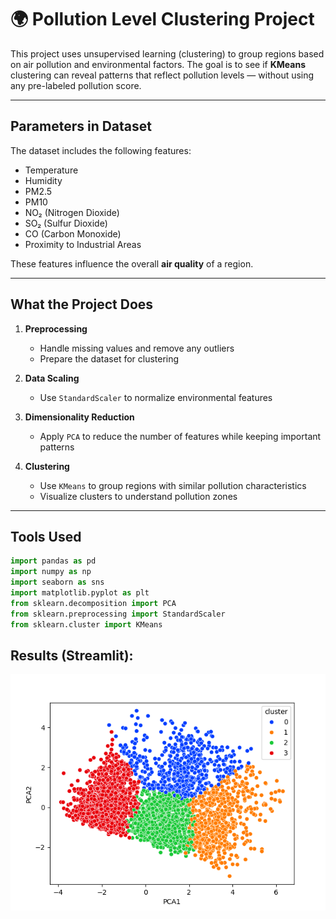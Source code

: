 # 🌍 Pollution Level Clustering Project

This project uses unsupervised learning (clustering) to group regions based on air pollution and environmental factors. The goal is to see if **KMeans** clustering can reveal patterns that reflect pollution levels — without using any pre-labeled pollution score.

---

## Parameters in Dataset

The dataset includes the following features:

- Temperature  
- Humidity  
- PM2.5  
- PM10  
- NO₂ (Nitrogen Dioxide)  
- SO₂ (Sulfur Dioxide)  
- CO (Carbon Monoxide)  
- Proximity to Industrial Areas  

These features influence the overall **air quality** of a region.

---

## What the Project Does

1. **Preprocessing**
   - Handle missing values and remove any outliers
   - Prepare the dataset for clustering

2. **Data Scaling**
   - Use `StandardScaler` to normalize environmental features

3. **Dimensionality Reduction**
   - Apply `PCA` to reduce the number of features while keeping important patterns

4. **Clustering**
   - Use `KMeans` to group regions with similar pollution characteristics
   - Visualize clusters to understand pollution zones

---

## Tools Used

```python
import pandas as pd  
import numpy as np  
import seaborn as sns  
import matplotlib.pyplot as plt  
from sklearn.decomposition import PCA  
from sklearn.preprocessing import StandardScaler  
from sklearn.cluster import KMeans  
```

## Results (Streamlit):

![Demo](Result_Img/my_plot.png)
